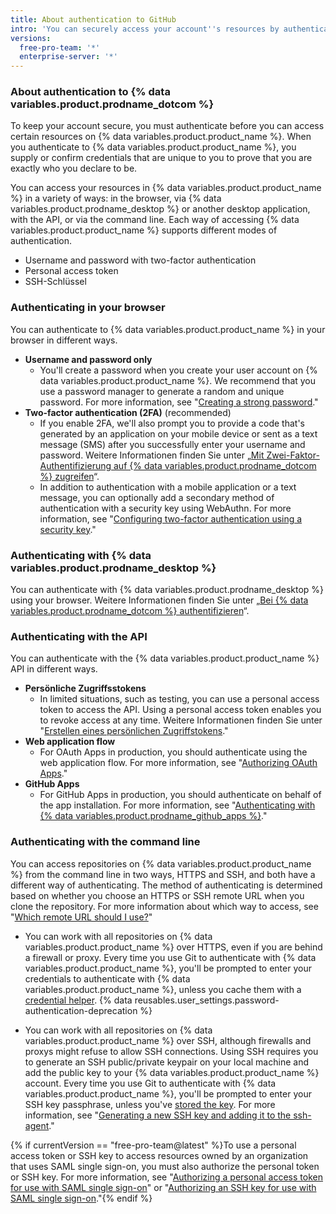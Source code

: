 ```yaml
---
title: About authentication to GitHub
intro: 'You can securely access your account''s resources by authenticating to {% data variables.product.product_name %}, using different credentials depending on where you authenticate.'
versions:
  free-pro-team: '*'
  enterprise-server: '*'
---
```


### About authentication to {% data variables.product.prodname_dotcom %}

To keep your account secure, you must authenticate before you can access certain resources on {% data variables.product.product_name %}. When you authenticate to {% data variables.product.product_name %}, you supply or confirm credentials that are unique to you to prove that you are exactly who you declare to be.

You can access your resources in {% data variables.product.product_name %} in a variety of ways: in the browser, via {% data variables.product.prodname_desktop %} or another desktop application, with the API, or via the command line. Each way of accessing {% data variables.product.product_name %} supports different modes of authentication.

- Username and password with two-factor authentication
- Personal access token
- SSH-Schlüssel

### Authenticating in your browser

You can authenticate to {% data variables.product.product_name %} in your browser in different ways.

- **Username and password only**
    - You'll create a password when you create your user account on {% data variables.product.product_name %}. We recommend that you use a password manager to generate a random and unique password. For more information, see "[Creating a strong password](/github/authenticating-to-github/creating-a-strong-password)."
- **Two-factor authentication (2FA)** (recommended)
    - If you enable 2FA, we'll also prompt you to provide a code that's generated by an application on your mobile device or sent as a text message (SMS) after you successfully enter your username and password. Weitere Informationen finden Sie unter „[Mit Zwei-Faktor-Authentifizierung auf {% data variables.product.prodname_dotcom %} zugreifen](/github/authenticating-to-github/accessing-github-using-two-factor-authentication#providing-a-2fa-code-when-signing-in-to-the-website)“.
    - In addition to authentication with a mobile application or a text message, you can optionally add a secondary method of authentication with a security key using WebAuthn. For more information, see "[Configuring two-factor authentication using a security key](/github/authenticating-to-github/configuring-two-factor-authentication#configuring-two-factor-authentication-using-a-security-key)."

### Authenticating with {% data variables.product.prodname_desktop %}

You can authenticate with {% data variables.product.prodname_desktop %} using your browser. Weitere Informationen finden Sie unter „[Bei {% data variables.product.prodname_dotcom %} authentifizieren](/desktop/getting-started-with-github-desktop/authenticating-to-github)“.

### Authenticating with the API

You can authenticate with the {% data variables.product.product_name %} API in different ways.

- **Persönliche Zugriffsstokens**
    - In limited situations, such as testing, you can use a personal access token to access the API. Using a personal access token enables you to revoke access at any time. Weitere Informationen finden Sie unter "[Erstellen eines persönlichen Zugriffstokens](/github/authenticating-to-github/creating-a-personal-access-token)."
- **Web application flow**
    - For OAuth Apps in production, you should authenticate using the web application flow. For more information, see "[Authorizing OAuth Apps](/apps/building-oauth-apps/authorizing-oauth-apps/#web-application-flow)."
- **GitHub Apps**
    - For GitHub Apps in production, you should authenticate on behalf of the app installation. For more information, see "[Authenticating with {% data variables.product.prodname_github_apps %}](/apps/building-github-apps/authenticating-with-github-apps/)."

### Authenticating with the command line

You can access repositories on {% data variables.product.product_name %} from the command line in two ways, HTTPS and SSH, and both have a different way of authenticating. The method of authenticating is determined based on whether you choose an HTTPS or SSH remote URL when you clone the repository. For more information about which way to access, see "[Which remote URL should I use?](/github/using-git/which-remote-url-should-i-use)"

* You can work with all repositories on {% data variables.product.product_name %} over HTTPS, even if you are behind a firewall or proxy. Every time you use Git to authenticate with {% data variables.product.product_name %}, you'll be prompted to enter your credentials to authenticate with {% data variables.product.product_name %}, unless you cache them with a [credential helper](/github/using-git/caching-your-github-credentials-in-git). {% data reusables.user_settings.password-authentication-deprecation %}

* You can work with all repositories on {% data variables.product.product_name %} over SSH, although firewalls and proxys might refuse to allow SSH connections. Using SSH requires you to generate an SSH public/private keypair on your local machine and add the public key to your {% data variables.product.product_name %} account. Every time you use Git to authenticate with {% data variables.product.product_name %}, you'll be prompted to enter your SSH key passphrase, unless you've [stored the key](/github/authenticating-to-github/generating-a-new-ssh-key-and-adding-it-to-the-ssh-agent#adding-your-ssh-key-to-the-ssh-agent). For more information, see "[Generating a new SSH key and adding it to the ssh-agent](/github/authenticating-to-github/generating-a-new-ssh-key-and-adding-it-to-the-ssh-agent)."

{% if currentVersion == "free-pro-team@latest" %}To use a personal access token or SSH key to access resources owned by an organization that uses SAML single sign-on, you must also authorize the personal token or SSH key. For more information, see "[Authorizing a personal access token for use with SAML single sign-on](/github/authenticating-to-github/authorizing-a-personal-access-token-for-use-with-saml-single-sign-on)" or "[Authorizing an SSH key for use with SAML single sign-on](/github/authenticating-to-github/authorizing-an-ssh-key-for-use-with-saml-single-sign-on)."{% endif %}
